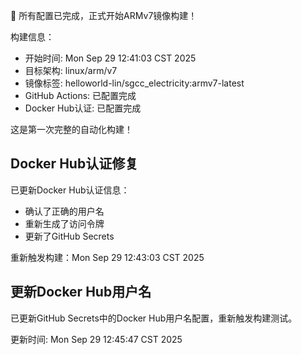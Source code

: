 🎉 所有配置已完成，正式开始ARMv7镜像构建！

构建信息：
- 开始时间: Mon Sep 29 12:41:03 CST 2025
- 目标架构: linux/arm/v7
- 镜像标签: helloworld-lin/sgcc_electricity:armv7-latest
- GitHub Actions: 已配置完成
- Docker Hub认证: 已配置完成

这是第一次完整的自动化构建！
## Docker Hub认证修复

已更新Docker Hub认证信息：
- 确认了正确的用户名
- 重新生成了访问令牌
- 更新了GitHub Secrets

重新触发构建：Mon Sep 29 12:43:03 CST 2025
## 更新Docker Hub用户名

已更新GitHub Secrets中的Docker Hub用户名配置，重新触发构建测试。

更新时间: Mon Sep 29 12:45:47 CST 2025

